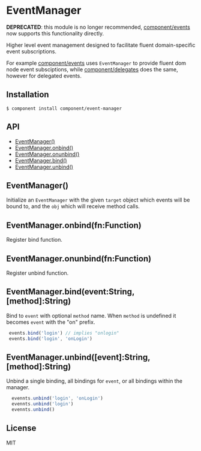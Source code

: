 
# EventManager

  __DEPRECATED__: this module is no longer recommended, [component/events](https://github.com/component/events)
  now supports this functionality directly.

  Higher level event management designed to facilitate fluent
  domain-specific event subscriptions.

  For example [component/events](https://github.com/component/events)
  uses `EventManager` to provide fluent dom node event subsciptions,
  while [component/delegates](https://github.com/component/delegates)
  does the same, however for delegated events.

## Installation

    $ component install component/event-manager

## API

  - [EventManager()](#eventmanager)
  - [EventManager.onbind()](#eventmanageronbindfnfunction)
  - [EventManager.onunbind()](#eventmanageronunbindfnfunction)
  - [EventManager.bind()](#eventmanagerbindeventstringmethodstring)
  - [EventManager.unbind()](#eventmanagerunbindeventstringmethodstring)

## EventManager()

  Initialize an `EventManager` with the given
  `target` object which events will be bound to,
  and the `obj` which will receive method calls.

## EventManager.onbind(fn:Function)

  Register bind function.

## EventManager.onunbind(fn:Function)

  Register unbind function.

## EventManager.bind(event:String, [method]:String)

  Bind to `event` with optional `method` name.
  When `method` is undefined it becomes `event`
  with the "on" prefix.

```js
 events.bind('login') // implies "onlogin"
 events.bind('login', 'onLogin')
```

## EventManager.unbind([event]:String, [method]:String)

  Unbind a single binding, all bindings for `event`,
  or all bindings within the manager.

```js
  evennts.unbind('login', 'onLogin')
  evennts.unbind('login')
  evennts.unbind()
```


## License

  MIT
